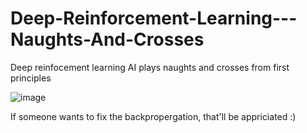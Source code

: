 # Deep-Reinforcement-Learning---Naughts-And-Crosses

Deep reinfocement learning AI plays naughts and crosses from first principles

![image](https://github.com/robinpound/Deep-Reinforcement-Learning---Naughts-And-Crosses/assets/54936470/1465edb4-06fd-481c-a13b-401fdcefc5ca)

If someone wants to fix the backpropergation, that'll be appriciated :) 
